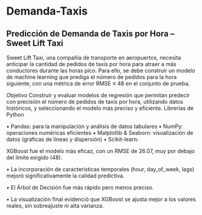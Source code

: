 # Demanda-Taxis

## Predicción de Demanda de Taxis por Hora – Sweet Lift Taxi

Sweet Lift Taxi, una compañía de transporte en aeropuertos, necesita anticipar la cantidad de pedidos de taxis por hora para atraer a más conductores durante las horas pico. Para ello, se debe construir un modelo de machine learning que prediga el número de pedidos para la hora siguiente, con una métrica de error RMSE ≤ 48 en el conjunto de prueba.

 Objetivo
Construir y evaluar modelos de regresión que permitan predecir con precisión el número de pedidos de taxis por hora, utilizando datos históricos, y seleccionando el modelo más preciso y eficiente.
Librerías de Python

•	Pandas: para la manipulación y análisis de datos tabulares
•	NumPy: operaciones numéricas eficientes
•	Matplotlib & Seaborn: visualización de datos (gráficas de líneas y dispersión)
•	Scikit-learn:



XGBoost fue el modelo más eficaz, con un RMSE de 26.07, muy por debajo del límite exigido (48).

•	La incorporación de características temporales (hour, day_of_week, lags) mejoró significativamente la calidad predictiva.

•	El Árbol de Decisión fue más rápido pero menos preciso.

•	La visualización final evidenció que XGBoost se ajusta mejor a los valores reales, sin sobreajuste ni alta varianza.


